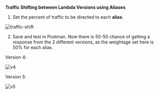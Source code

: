 **Traffic Shifting between Lambda Versions using Aliases**

1. Set the percent of traffic to be directed to each **alias**.

![traffic-shift](https://user-images.githubusercontent.com/26769575/98552592-a7dac980-22c4-11eb-8c24-f3ab0d5fe1de.JPG)

2. Save and test in Postman. Now there is 50-50 chance of getting a response from the 2 different versions, as the weightage set here is 50% for each alias.

Version 4:

![v4](https://user-images.githubusercontent.com/26769575/98552959-1750b900-22c5-11eb-8135-eabde6118a05.JPG)

Version 5:

![v5](https://user-images.githubusercontent.com/26769575/98552968-1c156d00-22c5-11eb-8ea5-367a998cdd8a.JPG)

